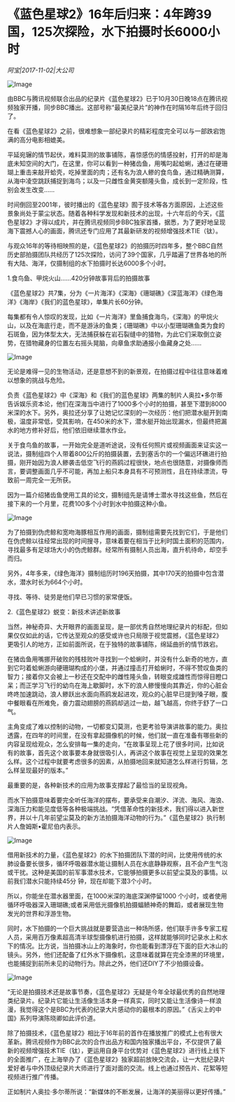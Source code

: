 # 《蓝色星球2》16年后归来：4年跨39国，125次探险，水下拍摄时长6000小时

*阿宝|2017-11-02|大公司*

![Image](http://static.ylzbl.com/uploads/ueditor/php/upload/image/20171103/1509720273842204.jpeg)

由BBC与腾讯视频联合出品的纪录片《蓝色星球2》已于10月30日晚18点在腾讯视频独家开播，同步BBC播出。这部号称“最美纪录片”的神作在时隔16年后终于回归了。

在看《蓝色星球2》之前，很难想象一部纪录片的精彩程度完全可以与一部跌宕饱满的高分电影相媲美。

平延宛辗的情节起伏，难料莫测的故事铺陈，喜惊感伤的情感投射，打开的却是海底未知空间的大门，在这里，你可以看到一种猪齿鱼，用嘴叼起蛤蜊，通过在硬珊瑚上重击来敲开蛤壳，吃掉里面的肉；还有名为浪人鲹的食鸟鱼，通过精确测算，从海中凌空跳跃捕捉到海鸟；以及一只雌性金黄突额隆头鱼，成长到一定阶段，性别会发生改变……

时间倒回至2001年，彼时播出的《蓝色星球》囿于技术等各方面原因，上述这些景象尚处于蒙尘状态。随着各种科学发现和新技术的出现，十六年后的今天，《蓝色星球2》才得以成片，并在腾讯视频同步BBC独家首播，据悉，为了更好地呈现海下震撼人心的画面，腾讯还专门应用了其最新研发的视频增强技术TIE（钛）。

与观众16年的等待相映照的是，《蓝色星球2》的拍摄历时四年多，整个BBC自然历史部拍摄团队共经历了125次探险，访问了39个国家，几乎踏遍了世界各地的所有大陆、海洋，仅摄制组的水下拍摄时长达6000多个小时。

1.食鸟鱼、甲烷火山……420分钟故事背后的拍摄故事

《蓝色星球2》共7集，分为《一片海洋》《深海》《珊瑚礁》《深蓝海洋》《绿色海洋》《海岸》《我们的蓝色星球》，单集片长60分钟。

每集都有令人惊叹的发现，比如《一片海洋》里鱼捕食海鸟，《深海》的甲烷火山，以及在海底行走，而不是游泳的鱼类；《珊瑚礁》中以小型珊瑚礁鱼类为食的石斑鱼，因为体型太大，无法捕获躲在岩石裂缝中的猎物，为此它们采取倒立姿势，在猎物藏身的位置左右摇头晃脑，向章鱼求助通报小鱼藏身之处……

![Image](http://si1.go2yd.com/get-image/0HzONs0IEmu)

无论是难得一见的生物活动，还是意想不到的新景观，在拍摄过程中往往意味着难以想象的挑战与危险。

负责《蓝色星球2》中《深海》和《我们的蓝色星球》两集的制片人奥拉•多尔蒂告诉娱乐资本论，他们在深海当中进行了1000多个小时的拍摄，甚至下潜到8000米深的水下。另外，奥拉还分享了让她记忆深刻的一次经历：他们把潜水艇开到南极，温度非常低，受其影响，在450米的水下，潜水艇开始出现漏水，但最终把漏水的地方修补好后，他们依旧继续潜水作业。

关于食鸟鱼的故事，一开始完全是道听途说，没有任何照片或视频画面来证实这一说法，摄制组四个人带着800公斤的拍摄装置，去到塞舌尔的一个偏远环礁进行拍摄，刚开始因为浪人鲹袭击低空飞行的燕鸥过程很快，地点也很随意，对摄像师而言，要调整画面几乎不可能，再加上船只本身具有不可预测性，且在持续漂流，导致前一周完全一无所获。

因为一篇介绍猪齿鱼使用工具的论文，摄制组先是请博士潜水寻找这些鱼，然后在接下来的一个月里，花费100多个小时到水中拍摄这种小鱼。

![Image](http://si1.go2yd.com/get-image/0HzONna6Shs)

为了拍摄到伪虎鲸和宽吻海豚相互作用的画面，摄制组需要先找到它们，于是他们在伪虎鲸以往经常出现的时间搜寻，意味着要在相当于比利时国土面积的范围内，寻找最多有足球场大小的伪虎鲸群。经常所有摄制人员出海，直升机待命，却空手而归。

另外，4年多来，《绿色海洋》摄制组历时196天拍摄，其中170天的拍摄中包含潜水，潜水时长为664个小时。

寻找、等待、徒劳是他们早已习惯的家常便饭。

2.《蓝色星球2》蜕变：新技术讲述新故事

当然，神秘奇异、大开眼界的画面呈现，是一部优秀自然地理纪录片的标配，但如果仅仅如此的话，它传达至观众的感受或许也只局限于视觉震撼，《蓝色星球2》更吸引人的地方，正如前面所说，在于独特的故事铺陈，绵延曲折的情节跌宕。

在猪齿鱼用嘴挪开破败的残枝败叶寻找到一个蛤蜊时，并没有什么新奇的地方，直到它叼着蛤蜊游向硬珊瑚构成的小堡，并通过撞击打开蛤蜊时，不得不赞叹鱼类的智力；接着你又会被上一秒还在交配中的雌性隆头鱼，转眼变成雄性而惊得目瞪口呆；而正学习飞行的幼鸟在海上歇脚时，水下的浪人鲹慢慢向其靠近，你的心脏会咚咚加速跳动，浪人鲹跃出水面向燕鸥发起进攻，观众的心脏早已提到嗓子眼，腹中餐眼看在所难免，奋力震动翅膀的燕鸥却逃过一劫，越飞越高，你终于舒了一口气。

主角变成了难以控制的动物，一切都变幻莫测，也更考验导演讲故事的能力。奥拉透露，在四年的时间里，在没有拿起摄像机的时候，他们就一直在准备有哪些新的内容呈现给观众，怎么安排每一集的走向，“在故事呈现上花了很多时间，比如说有的故事，首先这个故事要本身就很吸引人，再讲这个故事在视觉上呈现的效果怎么样。这个过程中就要考虑很多的因素，从拍摄地回来就知道怎么样进行剪辑，怎么样呈现最好的版本。”

最重要的是，各种新技术的应用为故事支撑起了最恰当的呈现视角。

而水下拍摄意味着要完全听任海洋的摆布，要承受来自潮汐、洋流、海风、海浪、深海压力和能见度低等各种极端挑战。“凭借革命性的新技术，我们得以进入新世界，并以十几年前望尘莫及的新方法拍摄海洋动物的行为。”《蓝色星球2》执行制片人詹姆斯•霍尼伯内表示。

![Image](http://si1.go2yd.com/get-image/0HzONqThezY)

借用新技术的力量，《蓝色星球2》的水下拍摄团队下潜的时间，比使用传统的水肺设备要长很多，循环呼吸器潜水能让摄制人员在水底静静观察，且不会产生气泡或干扰。这种是美国的前军事潜水技术，它能够拍摄更多以前望尘莫及的事情。以前我们潜水只能持续45分 钟，现在却能下潜3个小时。

所以，你能坐在潜水器里面，在1000米深的海底深渊停留1000 个小时，或者使用循环呼吸器深入珊瑚礁;或者采用低光摄像机拍摄蝠鲼神奇的舞蹈，或者展现生物发光的世界和浮游生物。

同时，水下拍摄的一个巨大挑战就是要营造出一种场所感，他们联手许多专家工程人员，采用百万像素超高清半球型摄像机进行拍摄，这样就能够同时记录水上和水下的情况。比方说，当拍摄冰山上的海象时，你也能看到漂浮在下面的巨大冰山的镜头。另外，他们还配备了红外水下摄像机，这意味着就算在完全漆黑的环境里，也能捕捉到前所未见的动物行为。除此之外，他们还DIY了不少拍摄设备。

![Image](http://si1.go2yd.com/get-image/0HzONpBPQrw)

“无论是拍摄技术还是故事节奏，《蓝色星球2》无疑是今年全球最优秀的自然地理类纪录片。纪录片它能让生活像生活本身一样真实，同时又能让生活像诗一样浪漫，我觉得这个是BBC为代表的纪录大片感动你的最根本的原因。”《舌尖上的中国》系列导演陈晓卿如此评价道。

除了拍摄技术，《蓝色星球2》相比于16年前的首作在播放推广的模式上也有很大革新。腾讯视频作为BBC此次的合作出品方和国内独家播出平台，不仅提供了最新的视频增强技术TIE（钛），更运用自身平台优势对《蓝色星球2》进行线上线下的全面推广，在上海举办了《蓝色星球2》独家超前放映交流会，让一大批纪录片爱好者与中外顶级纪录片大师进行了面对面的交流。线上也通过预告片、花絮等短视频进行推广传播。

正如制片人奥拉·多尔蒂所说：“新媒体的不断发展，让海洋的美丽得以更好传播。”

